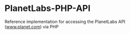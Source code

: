 # PlanetLabs-PHP-API
Reference implementation for accessing the PlanetLabs API (www.planet.com) via PHP
